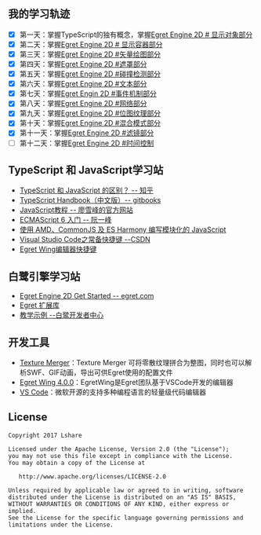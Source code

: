 我的学习轨迹
--------

- [x] 第一天：掌握TypeScript的独有概念，掌握[Egret Engine 2D # 显示对象部分](https://github.com/LinLshare/egret_demo/tree/master/day01_display_object/src)
- [x] 第二天：掌握[Egret Engine 2D # 显示容器部分](https://github.com/LinLshare/egret_demo/tree/master/day02_display_container/src)
- [x] 第三天：掌握[Egret Engine 2D #矢量绘图部分](https://github.com/LinLshare/egret_demo/tree/master/day03_vector_drawing/src)
- [x] 第四天：掌握[Egret Engine 2D #遮罩部分](https://github.com/LinLshare/egret_demo/tree/master/day04_shade/src)
- [x] 第五天：掌握[Egret Engine 2D #碰撞检测部分](https://github.com/LinLshare/egret_demo/tree/master/day05_collision_detection/src)
- [x] 第六天：掌握[Egret Engine 2D #文本部分](https://github.com/LinLshare/egret_demo/tree/master/day06_text/src)
- [x] 第七天：掌握[Egret Engin 2D #事件机制部分](https://github.com/LinLshare/egret_demo/tree/master/day07_event_mechanism/src)
- [x] 第八天：掌握[Egret Engine 2D #网络部分](https://github.com/LinLshare/egret_demo/tree/master/day08_network/src)
- [x] 第九天：掌握[Egret Engine 2D #位图纹理部分](https://github.com/LinLshare/egret_demo/tree/master/day09_bitmap_texture/src)
- [x] 第十天：掌握[Egret Engine 2D #混合模式部分](https://github.com/LinLshare/egret_demo/tree/master/day10_mixed_mode/src)
- [x] 第十一天：掌握[Egret Engine 2D #滤镜部分](https://github.com/LinLshare/egret_demo/tree/master/day11_filter_effect/src)
- [ ] 第十二天：掌握[Egret Engine 2D #时间控制](https://github.com/LinLshare/egret_demo/tree/master/day12_time_controll/src)

TypeScript 和 JavaScript学习站
--------

- [TypeScript 和 JavaScript 的区别？ -- 知乎](https://www.zhihu.com/question/25421196)
- [TypeScript Handbook（中文版）-- gitbooks](https://zhongsp.gitbooks.io/typescript-handbook/content/)
- [JavaScript教程 -- 廖雪峰的官方网站](http://www.liaoxuefeng.com/wiki/001434446689867b27157e896e74d51a89c25cc8b43bdb3000) 
- [ECMAScript 6 入门 -- 阮一峰](http://es6.ruanyifeng.com/)
- [使用 AMD、CommonJS 及 ES Harmony 编写模块化的 JavaScript](http://justineo.github.io/singles/writing-modular-js/)
- [Visual Studio Code之常备快捷键 --CSDN](http://blog.csdn.net/u010019717/article/details/50443970)
- [Egret Wing编辑器快捷键](http://developer.egret.com/cn/github/egret-docs/Wing/editor/code/index.html)



白鹭引擎学习站
--------

- [Egret Engine 2D Get Started  -- egret.com](http://developer.egret.com/cn/github/egret-docs/Engine2D/getStarted/helloWorld/index.html)
- [Egret 扩展库](http://developer.egret.com/cn/github/egret-docs/extension/threes/instructions/index.html)
- [教学示例 --白鹭开发者中心](http://developer.egret.com/cn/example/egret2d/index.html#010-disp-basic)

开发工具
-------
- [Texture Merger](http://developer.egret.com/cn/github/egret-docs/tools/TextureMerger/manual/index.html)：Texture Merger 可将零散纹理拼合为整图，同时也可以解析SWF、GIF动画，导出可供Egret使用的配置文件
- [Egret Wing 4.0.0](http://developer.egret.com/cn/github/egret-docs/Wing/update/update400/index.html)：EgretWing是Egret团队基于VSCode开发的编辑器
- [VS Code](https://code.visualstudio.com/)：微软开源的支持多种编程语言的轻量级代码编辑器


License
--------

    Copyright 2017 Lshare

    Licensed under the Apache License, Version 2.0 (the "License");
    you may not use this file except in compliance with the License.
    You may obtain a copy of the License at
    
       http://www.apache.org/licenses/LICENSE-2.0
    
    Unless required by applicable law or agreed to in writing, software
    distributed under the License is distributed on an "AS IS" BASIS,
    WITHOUT WARRANTIES OR CONDITIONS OF ANY KIND, either express or implied.
    See the License for the specific language governing permissions and
    limitations under the License.
